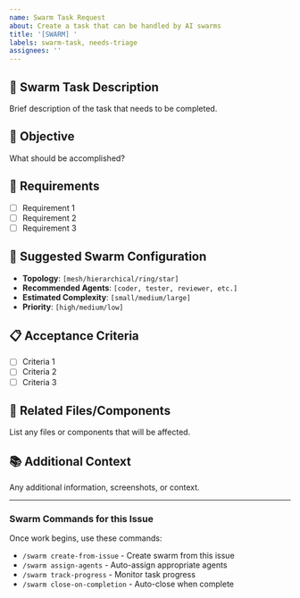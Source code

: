 ```yaml
---
name: Swarm Task Request
about: Create a task that can be handled by AI swarms
title: '[SWARM] '
labels: swarm-task, needs-triage
assignees: ''
---
```


## 🤖 Swarm Task Description
Brief description of the task that needs to be completed.

## 🎯 Objective
What should be accomplished?

## 🔧 Requirements
- [ ] Requirement 1
- [ ] Requirement 2
- [ ] Requirement 3

## 🤖 Suggested Swarm Configuration
- **Topology**: `[mesh/hierarchical/ring/star]`
- **Recommended Agents**: `[coder, tester, reviewer, etc.]`
- **Estimated Complexity**: `[small/medium/large]`
- **Priority**: `[high/medium/low]`

## 📋 Acceptance Criteria
- [ ] Criteria 1
- [ ] Criteria 2
- [ ] Criteria 3

## 🔗 Related Files/Components
List any files or components that will be affected.

## 📚 Additional Context
Any additional information, screenshots, or context.

---

### Swarm Commands for this Issue
Once work begins, use these commands:

- `/swarm create-from-issue` - Create swarm from this issue
- `/swarm assign-agents` - Auto-assign appropriate agents
- `/swarm track-progress` - Monitor task progress
- `/swarm close-on-completion` - Auto-close when complete